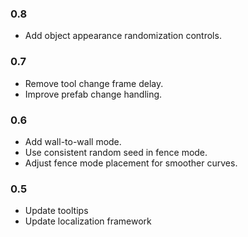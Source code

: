 ### 0.8
- Add object appearance randomization controls.

### 0.7
- Remove tool change frame delay.
- Improve prefab change handling.

### 0.6
- Add wall-to-wall mode.
- Use consistent random seed in fence mode.
- Adjust fence mode placement for smoother curves.

### 0.5
- Update tooltips
- Update localization framework